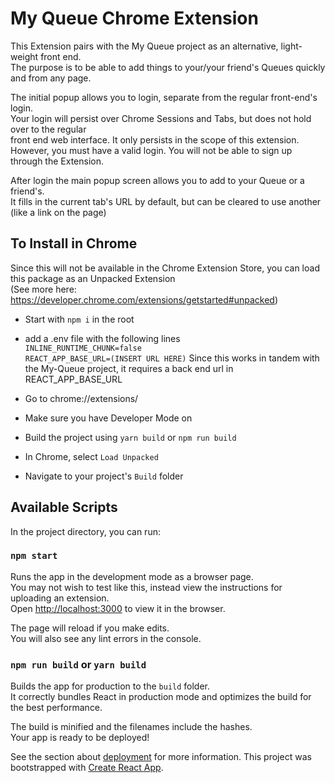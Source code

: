 # My Queue Chrome Extension
This Extension pairs with the My Queue project as an alternative, light-weight front end.<br>
The purpose is to be able to add things to your/your friend's Queues quickly and from any page.<br>

The initial popup allows you to login, separate from the regular front-end's login.<br>
Your login will persist over Chrome Sessions and Tabs, but does not hold over to the regular<br>
front end web interface. It only persists in the scope of this extension.<br>
However, you must have a valid login. You will not be able to sign up through the Extension.<br>

After login the main popup screen allows you to add to your Queue or a friend's.<br>
It fills in the current tab's URL by default, but can be cleared to use another (like a link on the page)<br>


## To Install in Chrome

Since this will not be available in the Chrome Extension Store, you can load this package as an Unpacked Extension<br>
(See more here: https://developer.chrome.com/extensions/getstarted#unpacked)<br>
* Start with `npm i` in the root
* add a .env file with the following lines <br>
`INLINE_RUNTIME_CHUNK=false`<br>
`REACT_APP_BASE_URL=(INSERT URL HERE)`
Since this works in tandem with the My-Queue project, it requires a back end url in REACT_APP_BASE_URL<br>

* Go to chrome://extensions/<br>
* Make sure you have Developer Mode on<br>
* Build the project using `yarn build` or `npm run build`<br>
* In Chrome, select `Load Unpacked`<br>
* Navigate to your project's `Build` folder<br>


## Available Scripts

In the project directory, you can run:

### `npm start`

Runs the app in the development mode as a browser page.<br>
You may not wish to test like this, instead view the instructions for uploading an extension.<br>
Open [http://localhost:3000](http://localhost:3000) to view it in the browser.

The page will reload if you make edits.<br>
You will also see any lint errors in the console.

### `npm run build` or `yarn build`

Builds the app for production to the `build` folder.<br>
It correctly bundles React in production mode and optimizes the build for the best performance.

The build is minified and the filenames include the hashes.<br>
Your app is ready to be deployed!

See the section about [deployment](https://facebook.github.io/create-react-app/docs/deployment) for more information.
This project was bootstrapped with [Create React App](https://github.com/facebook/create-react-app).
